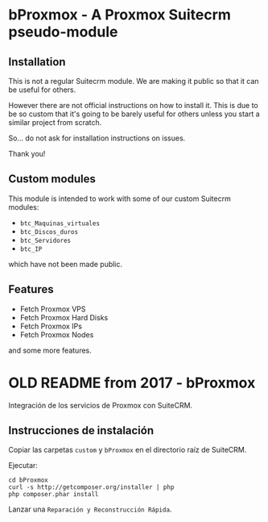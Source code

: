 # bProxmox - A Proxmox Suitecrm pseudo-module

## Installation

This is not a regular Suitecrm module.
We are making it public so that it can be useful for others.

However there are not official instructions on how to install it.
This is due to be so custom that it's going to be barely useful for
others unless you start a similar project from scratch.

So... do not ask for installation instructions on issues.

Thank you!

## Custom modules

This module is intended to work with some of our custom Suitecrm modules:

- `btc_Maquinas_virtuales`
- `btc_Discos_duros`
- `btc_Servidores`
- `btc_IP`

which have not been made public.

## Features

- Fetch Proxmox VPS
- Fetch Proxmox Hard Disks
- Fetch Proxmox IPs
- Fetch Proxmox Nodes

and some more features.

# OLD README from 2017 - bProxmox
Integración de los servicios de Proxmox con SuiteCRM.

## Instrucciones de instalación
Copiar las carpetas `custom` y `bProxmox` en el directorio raíz de SuiteCRM.

Ejecutar:
```
cd bProxmox
curl -s http://getcomposer.org/installer | php
php composer.phar install
```

Lanzar una `Reparación y Reconstrucción Rápida`.

